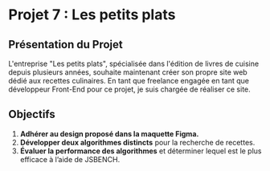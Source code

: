 # Projet 7 : Les petits plats

## Présentation du Projet

L'entreprise "Les petits plats", spécialisée dans l'édition de livres de cuisine depuis plusieurs années, souhaite maintenant créer son propre site web dédié aux recettes culinaires. En tant que freelance engagée en tant que développeur Front-End pour ce projet, je suis chargée de réaliser ce site.

## Objectifs

1. **Adhérer au design proposé dans la maquette Figma.**
2. **Développer deux algorithmes distincts** pour la recherche de recettes.
3. **Évaluer la performance des algorithmes** et déterminer lequel est le plus efficace à l’aide de JSBENCH.

